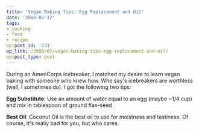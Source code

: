 ```yaml
---
title: 'Vegan Baking Tips: Egg Replacement and Oil'
date: '2008-07-12'
tags:
- cooking
- food
- recipe
wp:post_id: '231'
wp_link: /2008/07/vegan-baking-tips-egg-replacement-and-oil/
wp:post_type: post
---
```


During an AmeriCorps icebreaker, I matched my desire to learn vegan baking with someone who knew how. Who say's icebreakers are worthless (well, I sometimes do). I got the following two tips:

**Egg Substitute**: Use an amount of water equal to an egg (maybe ~1/4 cup) and mix in tablespoon of ground flax-seed

**Best Oil**: Coconut Oil is the best oil to use for moistness and tastiness. Of course, it's really bad for you, but who cares.
